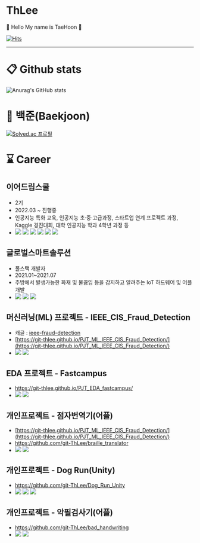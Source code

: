 # ThLee 
👋 Hello My name is TaeHoon 👋  
  
[![Hits](https://hits.seeyoufarm.com/api/count/incr/badge.svg?url=https%3A%2F%2Fgithub.com%2Fhoon-git%2FThLee&count_bg=%2379C83D&title_bg=%23555555&icon=&icon_color=%23E7E7E7&title=hits&edge_flat=false)](https://hits.seeyoufarm.com)

---

# 📋 Github stats
![Anurag's GitHub stats](https://github-readme-stats.vercel.app/api?username=git-ThLee&show_icons=true&theme=radical)

# 🥇 백준(Baekjoon)
[![Solved.ac
프로필](http://mazassumnida.wtf/api/v2/generate_badge?boj=dlxogns96)](https://solved.ac/dlxogns96)

# ⌛ Career

## 이어드림스쿨 
  - 2기
  - 2022.03 ~ 진행중
  - 인공지능 특화 교육, 인공지능 초·중·고급과정, 스타트업 연계 프로젝트 과정, Kaggle 경진대회, 대학 인공지능 학과 4학년 과정 등
  - <img src="https://img.shields.io/badge/Python-3776AB?style=for-the-badge&logo=Python&logoColor=white"> <img src="https://img.shields.io/badge/Kaggle-20BEFF?style=for-the-badge&logo=Kaggle&logoColor=white"> <img src="https://img.shields.io/badge/MySQL-4479A1?style=for-the-badge&logo=MySQL&logoColor=white"> <img src="https://img.shields.io/badge/Google Colab-F9AB00?style=for-the-badge&logo=Google Colab&logoColor=white"> <img src="https://img.shields.io/badge/Selenium-43B02A?style=for-the-badge&logo=Selenium&logoColor=white"> <img src="https://img.shields.io/badge/scikit learn-F7931E?style=for-the-badge&logo=scikit-learn&logoColor=white">

## 글로벌스마트솔루션  
  - 풀스택 개발자  
  - 2021.01~2021.07  
  - 주방에서 발생가능한 화재 및 물끓임 등을 감지하고 알려주는 IoT 하드웨어 및 어플 개발
  - <img src="https://img.shields.io/badge/Flutter-02569B?style=for-the-badge&logo=Flutter&logoColor=white"> <img src="https://img.shields.io/badge/Node.js-339933?style=for-the-badge&logo=Node.js&logoColor=white"> <img src="https://img.shields.io/badge/Arduino-00979D?style=for-the-badge&logo=Arduino&logoColor=white">


## 머신러닝(ML) 프로젝트 - IEEE_CIS_Fraud_Detection
  - 캐글 : [ieee-fraud-detection](https://www.kaggle.com/competitions/ieee-fraud-detection/overview)  
  - [https://git-thlee.github.io/PJT_ML_IEEE_CIS_Fraud_Detection/](https://git-thlee.github.io/PJT_ML_IEEE_CIS_Fraud_Detection/)
  - <img src="https://img.shields.io/badge/Python-3776AB?style=for-the-badge&logo=Python&logoColor=white"> <img src="https://img.shields.io/badge/Kaggle-20BEFF?style=for-the-badge&logo=Kaggle&logoColor=white">
  
  
## EDA 프로젝트 - Fastcampus
  - https://git-thlee.github.io/PJT_EDA_fastcampus/  
  - <img src="https://img.shields.io/badge/Python-3776AB?style=for-the-badge&logo=Python&logoColor=white"> <img src="https://img.shields.io/badge/Google Colab-F9AB00?style=for-the-badge&logo=Google Colab&logoColor=white"> 
  

## 개인프로젝트 - 점자번역기(어플)
  - [https://git-thlee.github.io/PJT_ML_IEEE_CIS_Fraud_Detection/](https://git-thlee.github.io/PJT_ML_IEEE_CIS_Fraud_Detection/)
  - https://github.com/git-ThLee/braille_translator
  - <img src="https://img.shields.io/badge/Android-3DDC84?style=for-the-badge&logo=Android&logoColor=white"> <img src="https://img.shields.io/badge/Java-007396?style=for-the-badge&logo=Java&logoColor=white">

## 개인프로젝트 - Dog Run(Unity)
  - https://github.com/git-ThLee/Dog_Run_Unity 
  - <img src="https://img.shields.io/badge/Unity-002244?style=for-the-badge&logo=Unity&logoColor=white"> <img src="https://img.shields.io/badge/C++-00599C?style=for-the-badge&logo=C++&logoColor=white"> <img src="https://img.shields.io/badge/Aseprite-7D929E?style=for-the-badge&logo=Aseprite&logoColor=white">

## 개인프로젝트 - 악필검사기(어플)
  - https://github.com/git-ThLee/bad_handwriting
  - <img src="https://img.shields.io/badge/Android-3DDC84?style=for-the-badge&logo=Android&logoColor=white"> <img src="https://img.shields.io/badge/Java-007396?style=for-the-badge&logo=Java&logoColor=white">


<!--
 **뱃지 사이트**  
https://simpleicons.org/?q=unity  

**git-ThLee/git-ThLee** is a ✨ _special_ ✨ repository because its `README.md` (this file) appears on your GitHub profile.

Here are some ideas to get you started:

- 🔭 I’m currently working on ...
- 🌱 I’m currently learning ...
- 👯 I’m looking to collaborate on ...
- 🤔 I’m looking for help with ...
- 💬 Ask me about ...
- 📫 How to reach me: ...
- 😄 Pronouns: ...
- ⚡ Fun fact: ...
-->
